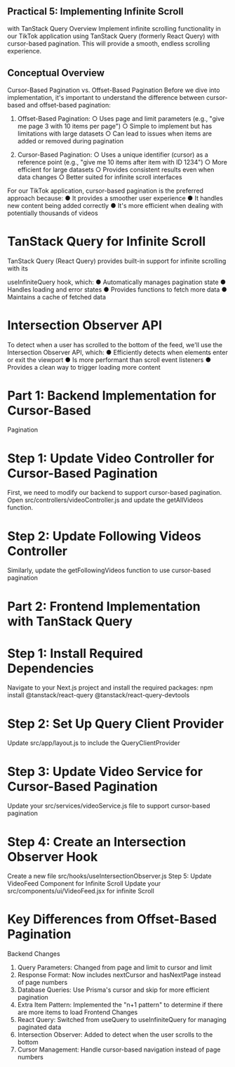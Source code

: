 ## Practical 5: Implementing Infinite Scroll 
with TanStack Query 
Overview 
Implement infinite scrolling functionality in our TikTok application using TanStack Query 
(formerly React Query) with cursor-based pagination. This will provide a smooth, endless 
scrolling experience. 

## Conceptual Overview 
Cursor-Based Pagination vs. Offset-Based Pagination 
Before we dive into implementation, it's important to understand the difference between 
cursor-based and offset-based pagination: 

1. Offset-Based Pagination: 
○ Uses page and limit parameters (e.g., "give me page 3 with 10 items per 
page") 
○ Simple to implement but has limitations with large datasets 
○ Can lead to issues when items are added or removed during pagination 

2. Cursor-Based Pagination: 
○ Uses a unique identifier (cursor) as a reference point (e.g., "give me 10 items 
after item with ID 1234") 
○ More efficient for large datasets 
○ Provides consistent results even when data changes 
○ Better suited for infinite scroll interfaces 

For our TikTok application, cursor-based pagination is the preferred approach because: 
● It provides a smoother user experience 
● It handles new content being added correctly 
● It's more efficient when dealing with potentially 
thousands of videos

# TanStack Query for Infinite Scroll 
TanStack Query (React Query) provides built-in support for infinite scrolling with its 

useInfiniteQuery hook, which: 
● Automatically manages pagination state 
● Handles loading and error states 
● Provides functions to fetch more data 
● Maintains a cache of fetched data 

# Intersection Observer API 
To detect when a user has scrolled to the bottom of the feed, we'll use the Intersection Observer 
API, which: 
● Efficiently detects when elements enter or exit the viewport 
● Is more performant than scroll event listeners 
● Provides a clean way to trigger loading more content 

# Part 1: Backend Implementation for Cursor-Based 
Pagination 
# Step 1: Update Video Controller for Cursor-Based Pagination 
First, we need to modify our backend to support cursor-based pagination. Open 
src/controllers/videoController.js and update the getAllVideos function.

# Step 2: Update Following Videos Controller 
Similarly, update the getFollowingVideos function to use cursor-based pagination

# Part 2: Frontend Implementation with TanStack Query 
# Step 1: Install Required Dependencies 
Navigate to your Next.js project and install the required packages: 
npm install @tanstack/react-query @tanstack/react-query-devtools 

# Step 2: Set Up Query Client Provider 
Update src/app/layout.js to include the QueryClientProvider 

# Step 3: Update Video Service for Cursor-Based Pagination 
Update your src/services/videoService.js file to support cursor-based pagination 

# Step 4: Create an Intersection Observer Hook 
Create a new file src/hooks/useIntersectionObserver.js 
Step 5: Update VideoFeed Component for Infinite Scroll 
Update your src/components/ui/VideoFeed.jsx for infinite Scroll

# Key Differences from Offset-Based Pagination 
Backend Changes 
1. Query Parameters: Changed from page and limit to cursor and limit 
2. Response Format: Now includes nextCursor and hasNextPage instead of page 
numbers 
3. Database Queries: Use Prisma's cursor and skip for more efficient pagination 
4. Extra Item Pattern: Implemented the "n+1 pattern" to determine if there are more items 
to load 
Frontend Changes 
1. React Query: Switched from useQuery to useInfiniteQuery for managing 
paginated data 
2. Intersection Observer: Added to detect when the user scrolls to the bottom 
3. Cursor Management: Handle cursor-based navigation instead of page numbers 
